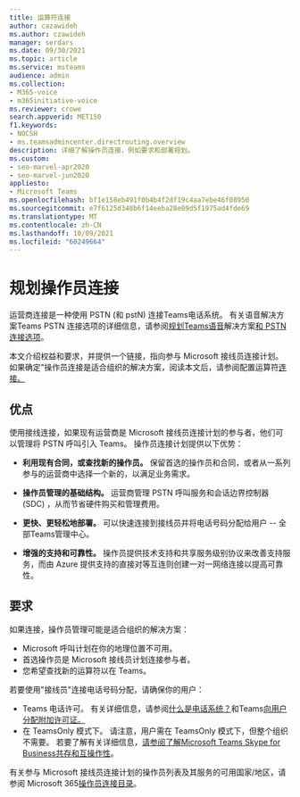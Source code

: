 ```yaml
---
title: 运算符连接
author: cazawideh
ms.author: czawideh
manager: serdars
ms.date: 09/30/2021
ms.topic: article
ms.service: msteams
audience: admin
ms.collection:
- M365-voice
- m365initiative-voice
ms.reviewer: crowe
search.appverid: MET150
f1.keywords:
- NOCSH
- ms.teamsadmincenter.directrouting.overview
description: 详细了解操作员连接，例如要求和部署规划。
ms.custom:
- seo-marvel-apr2020
- seo-marvel-jun2020
appliesto:
- Microsoft Teams
ms.openlocfilehash: bf1e158eb491f0b4b4f2df19c4aa7ebe46f08950
ms.sourcegitcommit: e7f6125d348b6f14eeba28e09d5f1975ad4fde69
ms.translationtype: MT
ms.contentlocale: zh-CN
ms.lasthandoff: 10/09/2021
ms.locfileid: "60249664"
---
```

# <a name="plan-for-operator-connect"></a>规划操作员连接

运营商连接是一种使用 PSTN (和 pstN) 连接Teams电话系统。 有关语音解决方案Teams PSTN 连接选项的详细信息，请参阅[规划Teams语音](cloud-voice-landing-page.md)解决方案[和 PSTN 连接选项](pstn-connectivity.md)。

本文介绍权益和要求，并提供一个链接，指向参与 Microsoft 接线员连接计划。  如果确定"操作员连接是适合组织的解决方案，阅读本文后，请参阅配置运算符[连接。](operator-connect-configure.md)  

## <a name="benefits"></a>优点

使用接线连接，如果现有运营商是 Microsoft 接线员连接计划的参与者，他们可以管理将 PSTN 呼叫引入 Teams。 操作员连接计划提供以下优势：

- **利用现有合同，或查找新的操作员。** 保留首选的操作员和合同，或者从一系列参与的运营商中选择一个新的，以满足业务需求。

- **操作员管理的基础结构。** 运营商管理 PSTN 呼叫服务和会话边界控制器 (SDC) ，从而节省硬件购买和管理费用。

- **更快、更轻松地部署。** 可以快速连接到接线员并将电话号码分配给用户 -- 全部Teams管理中心。

- **增强的支持和可靠性。** 操作员提供技术支持和共享服务级别协议来改善支持服务，而由 Azure 提供支持的直接对等互连则创建一对一网络连接以提高可靠性。

## <a name="requirements"></a>要求

 如果连接，操作员管理可能是适合组织的解决方案：

- Microsoft 呼叫计划在你的地理位置不可用。
- 首选操作员是 Microsoft 接线员计划连接参与者。
- 您希望查找新的运算符以在 Teams。

若要使用"接线员"连接电话号码分配，请确保你的用户：

- Teams 电话许可。 有关详细信息，请参阅[什么是电话系统？](what-is-phone-system-in-office-365.md)和Teams[向用户分配附加许可证。](teams-add-on-licensing/assign-teams-add-on-licenses.md)
- 在 TeamsOnly 模式下。 请注意，用户需在 TeamsOnly 模式下，但整个组织不需要。 若要了解有关详细信息，[请参阅了解Microsoft Teams Skype for Business共存和互操作性](teams-and-skypeforbusiness-coexistence-and-interoperability.md)。

有关参与 Microsoft 接线员连接计划的操作员列表及其服务的可用国家/地区，请参阅 Microsoft 365[操作员连接目录](https://cloudpartners.transform.microsoft.com/practices/microsoft-365-for-operators/directory)。
